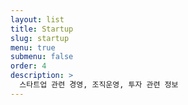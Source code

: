 ```yaml
---
layout: list
title: Startup
slug: startup
menu: true
submenu: false
order: 4
description: >
  스타트업 관련 경영, 조직운영, 투자 관련 정보 
---
```

